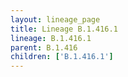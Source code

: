 ```yaml
---
layout: lineage_page
title: Lineage B.1.416.1
lineage: B.1.416.1
parent: B.1.416
children: ['B.1.416.1']
---
```

